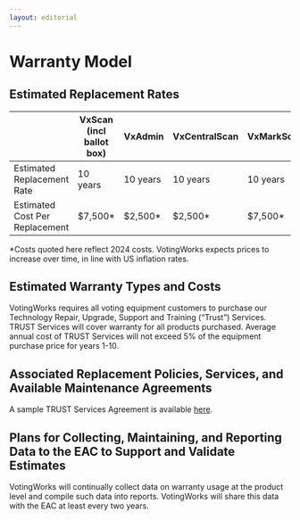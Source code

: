 ```yaml
---
layout: editorial
---
```


# Warranty Model

## Estimated Replacement Rates

| <p><br></p>                    | VxScan (incl ballot box) | VxAdmin  | VxCentralScan | VxMarkScan |
| ------------------------------ | ------------------------ | -------- | ------------- | ---------- |
| Estimated Replacement Rate     | 10 years                 | 10 years | 10 years      | 10 years   |
| Estimated Cost Per Replacement | $7,500\*                 | $2,500\* | $2,500\*      | $7,500\*   |

\*Costs quoted here reflect 2024 costs. VotingWorks expects prices to increase over time, in line with US inflation rates.

## Estimated Warranty Types and Costs

VotingWorks requires all voting equipment customers to purchase our Technology Repair, Upgrade, Support and Training (“Trust”) Services. TRUST Services will cover warranty for all products purchased. Average annual cost of TRUST Services will not exceed 5% of the equipment purchase price for years 1-10.

## Associated Replacement Policies, Services, and Available Maintenance Agreements

A sample TRUST Services Agreement is available [here](https://github.com/votingworks/docs-vxsuite-v4/blob/main/warranty-model/TRUST_Services_Agreement.pdf).

## Plans for Collecting, Maintaining, and Reporting Data to the EAC to Support and Validate Estimates

VotingWorks will continually collect data on warranty usage at the product level and compile such data into reports. VotingWorks will share this data with the EAC at least every two years.
